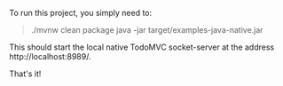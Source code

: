 
To run this project, you simply need to:

   > ./mvnw clean package
   > java -jar target/examples-java-native.jar

This should start the local native TodoMVC socket-server at the address
http://localhost:8989/.

That's it!
